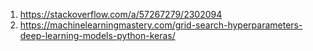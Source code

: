 1. https://stackoverflow.com/a/57267279/2302094
2. https://machinelearningmastery.com/grid-search-hyperparameters-deep-learning-models-python-keras/

